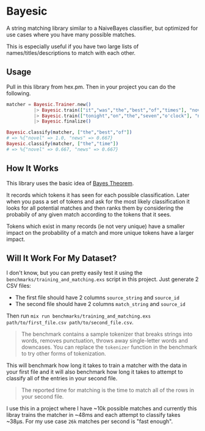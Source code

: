 # Bayesic

A string matching library similar to a NaiveBayes classifier, but optimized for use cases where you have many possible matches.

This is especially useful if you have two large lists of names/titles/descriptions to match with each other.

## Usage

Pull in this library from hex.pm. Then in your project you can do the following.

```elixir
matcher = Bayesic.Trainer.new()
          |> Bayesic.train(["it","was","the","best","of","times"], "novel")
          |> Bayesic.train(["tonight","on","the","seven","o'clock"], "news")
          |> Bayesic.finalize()

Bayesic.classify(matcher, ["the","best","of"])
# => %{"novel" => 1.0, "news" => 0.667}
Bayesic.classify(matcher, ["the","time"])
# => %{"novel" => 0.667, "news" => 0.667}
```

## How It Works

This library uses the basic idea of [Bayes Theorem](https://en.wikipedia.org/wiki/Bayes%27_theorem).

It records which tokens it has seen for each possible classification. Later when you pass a set of tokens and ask for the most likely classification it looks for all potential matches and then ranks them by considering the probabily of any given match according to the tokens that it sees.

Tokens which exist in many records (ie not very unique) have a smaller impact on the probability of a match and more unique tokens have a larger impact.

## Will It Work For My Dataset?

I don't know, but you can pretty easily test it using the `benchmarks/training_and_matching.exs` script in this project.
Just generate 2 CSV files:

* The first file should have 2 columns `source_string` and `source_id`
* The second file should have 2 columns `match_string` and `source_id`

Then run `mix run benchmarks/training_and_matching.exs path/to/first_file.csv path/to/second_file.csv`.

> The benchmark contains a sample tokenizer that breaks strings into words, removes punctuation, throws away single-letter words and downcases. You can replace the `tokenizer` function in the benchmark to try other forms of tokenization.

This will benchmark how long it takes to train a matcher with the data in your first file and it will also benchmark how long it takes to attempt to classify all of the entries in your second file.

> The reported time for matching is the time to match all of the rows in your second file.

I use this in a project where I have ~10k possible matches and currently this libray trains the matcher in ~48ms and each attempt to classify takes ~38µs.
For my use case `26k` matches per second is "fast enough".

